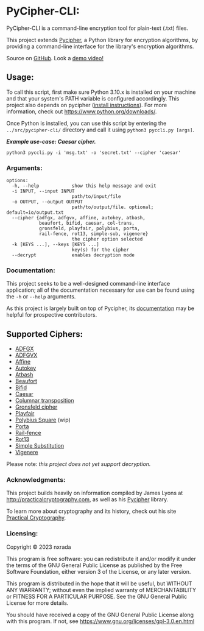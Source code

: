 
# PyCipher-CLI:

PyCipher-CLI is a command-line encryption tool for plain-text (.txt) files.

This project extends [Pycipher](https://github.com/jameslyons/pycipher), a Python library for encryption algorithms, by 
providing a command-line interface for the library's encryption algorithms. 

Source on [GitHub](https://github.com/nxrada/pycipher-cli). Look a [demo video!]()

## Usage:
To call this script, first make sure Python 3.10.x is installed on your machine and that your system's PATH variable is 
configured accordingly. This project also depends on pycipher ([install instructions](http://practicalcryptography.com/miscellaneous/pycipher/installing-pycipher/)). For more information, check out <https://www.python.org/downloads/>. 

Once Python is installed, you can use this script by entering the ```../src/pycipher-cli/``` directory and call it using ```python3 pyccli.py [args]```.

***Example use-case: Caesar cipher.***
```
python3 pyccli.py -i 'msg.txt' -o 'secret.txt' --cipher 'caesar'
```

### Arguments:
```
options:
  -h, --help            show this help message and exit
  -i INPUT, --input INPUT
                        path/to/input/file
  -o OUTPUT, --output OUTPUT
                        path/to/output/file. optional; default=io/output.txt
  --cipher {adfgx, adfgvx, affine, autokey, atbash, 
            beaufort, bifid, caesar, col-trans, 
            gronsfeld, playfair, polybius, porta, 
            rail-fence, rot13, simple-sub, vigenere}
                        the cipher option selected
  -k [KEYS ...], --keys [KEYS ...]
                        key(s) for the cipher
  --decrypt             enables decryption mode
```

### Documentation:
This project seeks to be a well-designed command-line interface application; all of the documentation necessary for use can be found using the ```-h``` or ```--help``` arguments. 

As this project is largely built on top of Pycipher, its [documentation](https://pycipher.readthedocs.io/en/master/#) may be helpful for prospective contributors. 

## Supported Ciphers:
* [ADFGX](http://practicalcryptography.com/ciphers/adfgx-cipher/)
* [ADFGVX](http://practicalcryptography.com/ciphers/adfgvx-cipher/) 
* [Affine](http://practicalcryptography.com/ciphers/affine-cipher/)
* [Autokey](http://practicalcryptography.com/ciphers/autokey-cipher/)
* [Atbash](http://practicalcryptography.com/ciphers/atbash-cipher-cipher/)
* [Beaufort](http://practicalcryptography.com/ciphers/beaufort-cipher/)
* [Bifid](http://practicalcryptography.com/ciphers/bifid-cipher/)
* [Caesar](http://practicalcryptography.com/ciphers/caesar-cipher/)
* [Columnar transposition](http://practicalcryptography.com/ciphers/columnar-transposition-cipher/)
* [Gronsfeld cipher](http://practicalcryptography.com/ciphers/classical-era/vigenere-gronsfeld-and-autokey/#variants)
* [Playfair](http://practicalcryptography.com/ciphers/classical-era/playfair/)
* [Polybius Square](http://practicalcryptography.com/ciphers/classical-era/polybius-square/) (wip)
* [Porta](http://practicalcryptography.com/ciphers/classical-era/porta/)
* [Rail-fence](http://practicalcryptography.com/ciphers/classical-era/rail-fence/)
* [Rot13](http://practicalcryptography.com/ciphers/classical-era/rot13/)
* [Simple Substitution](http://practicalcryptography.com/ciphers/classical-era/simple-substitution/)
* [Vigenere](http://practicalcryptography.com/ciphers/classical-era/vigenere-gronsfeld-and-autokey/)

Please note: *this project does not yet support decryption.*

### Acknowledgments:
This project builds heavily on information compiled by James Lyons at http://practicalcryptography.com, as well as his [Pycipher](https://github.com/jameslyons/pycipher) library.

To learn more about cryptography and its history, check out his site [Practical Cryptography](http://practicalcryptography.com). 

### Licensing:
Copyright &copy; 2023 nxrada

This program is free software: you can redistribute it and/or modify it under the terms of the GNU General Public License as published by the Free Software Foundation, either version 3 of the License, or any later version.
    
This program is distributed in the hope that it will be useful, but WITHOUT ANY WARRANTY; without even the implied warranty of MERCHANTABILITY or FITNESS FOR A PARTICULAR PURPOSE. See the GNU General Public License for more details.

You should have received a copy of the GNU General Public License along with this program. If not, see <https://www.gnu.org/licenses/gpl-3.0.en.html>
